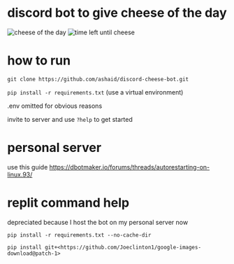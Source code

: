 # discord bot to give cheese of the day

![cheese of the day](https://user-images.githubusercontent.com/65536687/146851991-02fbb492-fa1d-45be-a01d-76f6b92891bb.png)
![time left until cheese](https://user-images.githubusercontent.com/65536687/146852222-194e8cb6-e270-4b76-8591-fddc4f931f47.png)

# how to run

`git clone https://github.com/ashaid/discord-cheese-bot.git`

`pip install -r requirements.txt` (use a virtual environment)

.env omitted for obvious reasons

invite to server and use `?help` to get started

# personal server

use this guide
https://dbotmaker.io/forums/threads/autorestarting-on-linux.93/

# replit command help

depreciated because I host the bot on my personal server now

`pip install -r requirements.txt --no-cache-dir`

`pip install git+<https://github.com/Joeclinton1/google-images-download@patch-1>`

